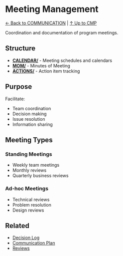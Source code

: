 # Meeting Management

[← Back to COMMUNICATION](../README.md) | [↑ Up to CMP](../../README.md)

Coordination and documentation of program meetings.

## Structure

- **[CALENDAR/](CALENDAR/)** - Meeting schedules and calendars
- **[MOM/](MOM/)** - Minutes of Meeting
- **[ACTIONS/](ACTIONS/)** - Action item tracking

## Purpose

Facilitate:
- Team coordination
- Decision making
- Issue resolution
- Information sharing

## Meeting Types

### Standing Meetings
- Weekly team meetings
- Monthly reviews
- Quarterly business reviews

### Ad-hoc Meetings
- Technical reviews
- Problem resolution
- Design reviews

## Related

- [Decision Log](../DECISION_LOG/)
- [Communication Plan](../../PLANNING/RESOURCES/)
- [Reviews](../../GOVERNANCE/REVIEWS/)
